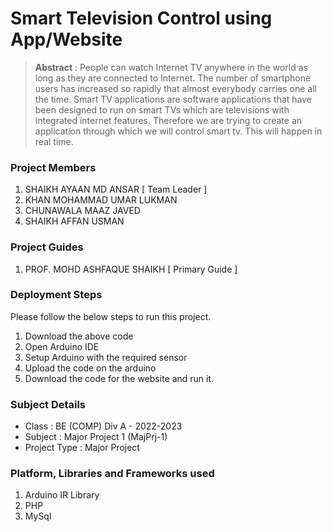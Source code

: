 # Smart Television Control using App/Website

> **Abstract** : People can watch Internet TV anywhere in the world as long as they are connected to Internet. The number of smartphone users has increased so rapidly that almost everybody carries one all the time.  Smart TV applications are software applications that have been designed to run on smart TVs which are televisions with integrated internet features. Therefore we are trying to create an application through which we will control smart tv. This will happen in real time.

### Project Members
1. SHAIKH AYAAN MD ANSAR  [ Team Leader ] 
2. KHAN  MOHAMMAD UMAR LUKMAN 
3. CHUNAWALA MAAZ JAVED 
4. SHAIKH AFFAN USMAN 

### Project Guides
1. PROF. MOHD ASHFAQUE SHAIKH  [ Primary Guide ] 

### Deployment Steps
Please follow the below steps to run this project.
1. Download the above code
2. Open Arduino IDE
3. Setup Arduino with the required sensor 
4. Upload the code on the arduino
5. Download the code for the website and run it.

### Subject Details
- Class : BE (COMP) Div A - 2022-2023
- Subject : Major Project 1 (MajPrj-1)
- Project Type : Major Project

### Platform, Libraries and Frameworks used
1. Arduino IR Library
2. PHP
3. MySql

